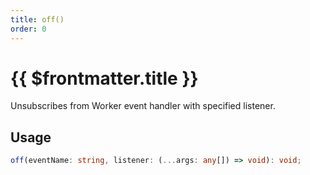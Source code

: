 ```yaml
---
title: off()
order: 0
---
```


# {{ $frontmatter.title }}

Unsubscribes from Worker event handler with specified listener.

## Usage

```ts
off(eventName: string, listener: (...args: any[]) => void): void;
```
